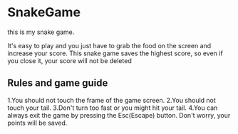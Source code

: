 # SnakeGame
 this is my snake game.

It's easy to play and you just have to grab the food on the screen and increase your score.
This snake game saves the highest score, so even if you close it, your score will not be deleted

## Rules and game guide
1.You should not touch the frame of the game screen.
2.You should not touch your tail.
3.Don't turn too fast or you might hit your tail.
4.You can always exit the game by pressing the Esc(Escape) button.
  Don't worry, your points will be saved.
